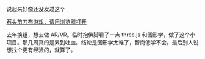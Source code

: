 说起来好像还没发过这个

[石头剪刀布游戏，请用浏览器打开](https://laike9m.github.io/rock-paper-scissors-threejs/)

去年换组，想去做 AR/VR。临时抱佛脚看了一点 three.js 和图形学，做了这个小项目。那几周真的是累到吐血。结论是图形学太难了，智商低学不会。最后别人说想找个更有经验的，就算了。
